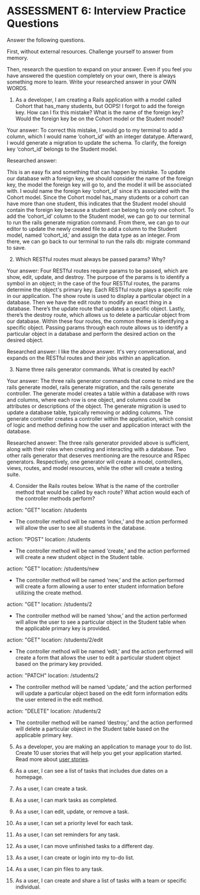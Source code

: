 # ASSESSMENT 6: Interview Practice Questions

Answer the following questions.

First, without external resources. Challenge yourself to answer from memory.

Then, research the question to expand on your answer. Even if you feel you have answered the question completely on your own, there is always something more to learn. Write your researched answer in your OWN WORDS.

1. As a developer, I am creating a Rails application with a model called Cohort that has_many students, but OOPS! I forgot to add the foreign key. How can I fix this mistake? What is the name of the foreign key? Would the foreign key be on the Cohort model or the Student model?

Your answer: To correct this mistake, I would go to my terminal to add a column, which I would name ‘cohort_id’ with an integer datatype.  Afterward, I would generate a migration to update the schema.  To clarify, the foreign key ‘cohort_id’ belongs to the Student model.

Researched answer: 

This is an easy fix and something that can happen by mistake.  To update our database with a foreign key, we should consider the name of the foreign key, the model the foreign key will go to, and the model it will be associated with. I would name the foreign key ‘cohort_id’ since it’s associated with the Cohort model. Since the Cohort model has_many students or a cohort can have more than one student, this indicates that the Student model should contain the foreign key because a student can belong to only one cohort. To add the ‘cohort_id’ column to the Student model, we can go to our terminal to run the rails generate migration command.  From there, we can go to our editor to update the newly created file to add a column to the Student model, named ‘cohort_id,’ and assign the data type as an integer.  From there, we can go back to our terminal to run the rails db: migrate command to save.


2. Which RESTful routes must always be passed params? Why?

Your answer: Four RESTful routes require params to be passed, which are show, edit, update, and destroy.  The purpose of the params is to identify a symbol in an object; in the case of the four RESTful routes,  the params determine the object's primary key.  Each RESTful route plays a specific role in our application. The show route is used to display a particular object in a database.  Then we have the edit route to modify an exact thing in a database.  There’s the update route that updates a specific object.  Lastly, there’s the destroy route, which allows us to delete a particular object from our database.  Within these four routes, the common theme is identifying a specific object.  Passing params through each route allows us to identify a particular object in a database and perform the desired action on the desired object.

Researched answer:  I like the above answer.  It's very conversational, and expands on the RESTful routes and their jobs within an application.

3. Name three rails generator commands. What is created by each?

Your answer: The three rails generator commands that come to mind are the rails generate model, rails generate migration, and the rails generate controller.  The generate model creates a table within a database with rows and columns, where each row is one object, and columns could be attributes or descriptions of the object.  The generate migration is used to update a database table, typically removing or adding columns.  The generate controller creates a controller within the application, which consist of logic and method defining how the user and application interact with the database.

Researched answer:  The three rails generator provided above is sufficient, along with their roles when creating and interacting with a database.  Two other rails generator that deserves mentioning are the resource and RSpec generators.  Respectively, one generator will create a model, controllers, views, routes, and model resources, while the other will create a testing suite. 

4. Consider the Rails routes below. What is the name of the controller method that would be called by each route? What action would each of the controller methods perform?

action: "GET" location: /students
-	The controller method will be named ‘index,’ and the action performed will allow the user to see all students in the database.

action: "POST" location: /students
-	The controller method will be named ‘create,’ and the action performed will create a new student object in the Student table.

action: "GET" location: /students/new
-	The controller method will be named ‘new,’ and the action performed will create a form allowing a user to enter student information before utilizing the create method.

action: "GET" location: /students/2
-	The controller method will be named ‘show,’ and the action performed will allow the user to see a particular object in the Student table when the applicable primary key is provided.

action: "GET" location: /students/2/edit
-	The controller method will be named ‘edit,’ and the action performed will create a form that allows the user to edit a particular student object based on the primary key provided.

action: "PATCH" location: /students/2
-	The controller method will be named ‘update,’ and the action performed will update a particular object based on the edit form information edits the user entered in the edit method.

action: "DELETE" location: /students/2
-	The controller method will be named ‘destroy,’ and the action performed will delete a particular object in the Student table based on the applicable primary key.

5. As a developer, you are making an application to manage your to do list. Create 10 user stories that will help you get your application started. Read more about [user stories](https://www.atlassian.com/agile/project-management/user-stories).

1. As a user, I can see a list of tasks that includes due dates on a homepage.
2. As a user, I can create a task.
3. As a user, I can mark tasks as completed.
4. As a user, I can edit, update, or remove a task.
5. As a user, I can set a priority level for each task.
6. As a user, I can set reminders for any task.
7. As a user, I can move unfinished tasks to a different day.
8. As a user, I can create or login into my to-do list.
9. As a user, I can pin files to any task.
10. As a user, I can create and share a list of tasks with a team or specific individual.
